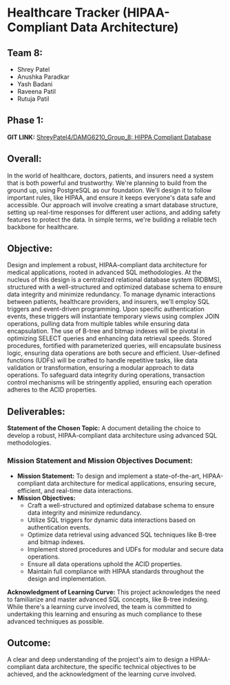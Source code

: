 # Healthcare Tracker (HIPAA-Compliant Data Architecture)
## Team 8:
- Shrey Patel
- Anushka Paradkar
- Yash Badani 
- Raveena Patil 
- Rutuja Patil 

## Phase 1:
**GIT LINK:** [ShreyPatel4/DAMG6210_Group_8: HIPPA Compliant Database](https://github.com/ShreyPatel4/DAMG6210_Group_8)

## Overall:
In the world of healthcare, doctors, patients, and insurers need a system that is both powerful and trustworthy. We're planning to build from the ground up, using PostgreSQL as our foundation. We'll design it to follow important rules, like HIPAA, and ensure it keeps everyone's data safe and accessible. Our approach will involve creating a smart database structure, setting up real-time responses for different user actions, and adding safety features to protect the data. In simple terms, we're building a reliable tech backbone for healthcare.

## Objective:
Design and implement a robust, HIPAA-compliant data architecture for medical applications, rooted in advanced SQL methodologies. At the nucleus of this design is a centralized relational database system (RDBMS), structured with a well-structured and optimized database schema to ensure data integrity and minimize redundancy. To manage dynamic interactions between patients, healthcare providers, and insurers, we'll employ SQL triggers and event-driven programming. Upon specific authentication events, these triggers will instantiate temporary views using complex JOIN operations, pulling data from multiple tables while ensuring data encapsulation. The use of B-tree and bitmap indexes will be pivotal in optimizing SELECT queries and enhancing data retrieval speeds. Stored procedures, fortified with parameterized queries, will encapsulate business logic, ensuring data operations are both secure and efficient. User-defined functions (UDFs) will be crafted to handle repetitive tasks, like data validation or transformation, ensuring a modular approach to data operations. To safeguard data integrity during operations, transaction control mechanisms will be stringently applied, ensuring each operation adheres to the ACID properties.

## Deliverables:
**Statement of the Chosen Topic:** A document detailing the choice to develop a robust, HIPAA-compliant data architecture using advanced SQL methodologies.

### Mission Statement and Mission Objectives Document:
- **Mission Statement:** To design and implement a state-of-the-art, HIPAA-compliant data architecture for medical applications, ensuring secure, efficient, and real-time data interactions.
- **Mission Objectives:**
  - Craft a well-structured and optimized database schema to ensure data integrity and minimize redundancy.
  - Utilize SQL triggers for dynamic data interactions based on authentication events.
  - Optimize data retrieval using advanced SQL techniques like B-tree and bitmap indexes.
  - Implement stored procedures and UDFs for modular and secure data operations.
  - Ensure all data operations uphold the ACID properties.
  - Maintain full compliance with HIPAA standards throughout the design and implementation.

**Acknowledgment of Learning Curve:** This project acknowledges the need to familiarize and master advanced SQL concepts, like B-tree indexing. While there's a learning curve involved, the team is committed to undertaking this learning and ensuring as much compliance to these advanced techniques as possible.

## Outcome:
A clear and deep understanding of the project's aim to design a HIPAA-compliant data architecture, the specific technical objectives to be achieved, and the acknowledgment of the learning curve involved.
